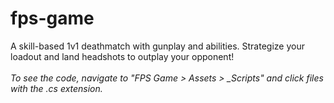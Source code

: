 # fps-game
 A skill-based 1v1 deathmatch with gunplay and abilities. Strategize your loadout and land headshots to outplay your opponent!
\
\
*To see the code, navigate to "FPS Game > Assets > _Scripts" and click files with the .cs extension.*
